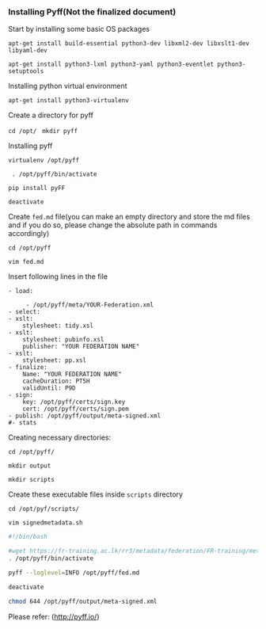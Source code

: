 ### Installing Pyff(Not the finalized document)

Start by installing some basic OS packages

`apt-get install build-essential python3-dev libxml2-dev libxslt1-dev libyaml-dev`

`apt-get install python3-lxml python3-yaml python3-eventlet python3-setuptools`

 Installing python virtual environment

 `apt-get install python3-virtualenv`

Create a directory for pyff

`cd /opt/ `
`mkdir pyff `

Installing pyff

 `virtualenv /opt/pyff`

` . /opt/pyff/bin/activate`

 `pip install pyFF`

 `deactivate`

Create `fed.md` file(you can make an empty directory and store the md files and if you do so, please change the absolute path in commands accordingly)

`cd /opt/pyff`

`vim fed.md`

Insert following lines in the file

```
- load:
    
     - /opt/pyff/meta/YOUR-Federation.xml
- select:
- xslt:
    stylesheet: tidy.xsl
- xslt:
    stylesheet: pubinfo.xsl
    publisher: "YOUR FEDERATION NAME"
- xslt:
    stylesheet: pp.xsl
- finalize:
    Name: "YOUR FEDERATION NAME"
    cacheDuration: PT5H
    validUntil: P9D 
- sign:
    key: /opt/pyff/certs/sign.key
    cert: /opt/pyff/certs/sign.pem
- publish: /opt/pyff/output/meta-signed.xml
#- stats
```

Creating necessary directories:

`cd /opt/pyff/`

`mkdir output`

`mkdir scripts`

Create these executable files inside `scripts` directory

`cd /opt/pyf/scripts/`

`vim signedmetadata.sh`

```bash
#!/bin/bash

#wget https://fr-training.ac.lk/rr3/metadata/federation/FR-training/metadata.xml -O /opt/pyff/metadata.xml
. /opt/pyff/bin/activate

pyff --loglevel=INFO /opt/pyff/fed.md

deactivate

chmod 644 /opt/pyff/output/meta-signed.xml

```
 Please refer: (http://pyff.io/)
